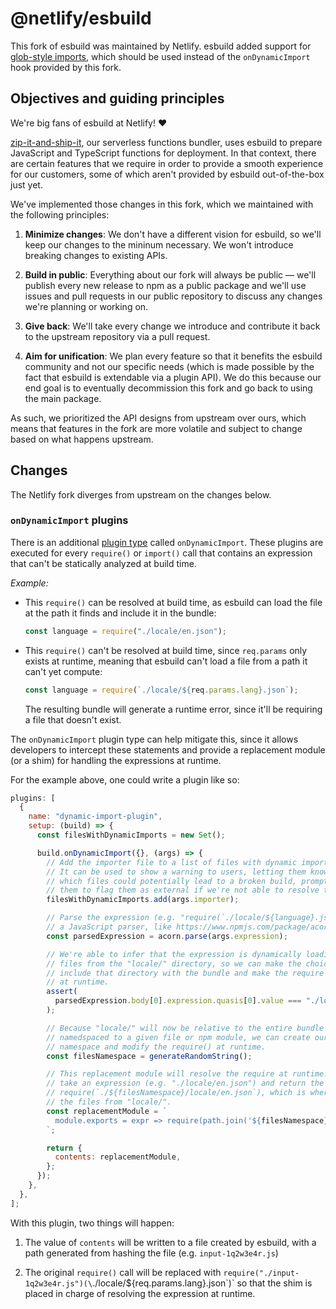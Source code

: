# @netlify/esbuild

This fork of esbuild was maintained by Netlify. esbuild added support for [glob-style imports](https://esbuild.github.io/api/#glob),
which should be used instead of the `onDynamicImport` hook provided by this fork.

## Objectives and guiding principles

We're big fans of esbuild at Netlify! ❤️

[zip-it-and-ship-it](https://github.com/netlify/zip-it-and-ship-it), our serverless functions bundler, uses esbuild to prepare JavaScript and TypeScript functions for deployment. In that context, there are certain features that we require in order to provide a smooth experience for our customers, some of which aren't provided by esbuild out-of-the-box just yet.

We've implemented those changes in this fork, which we maintained with the following principles:

1. **Minimize changes**: We don't have a different vision for esbuild, so we'll keep our changes to the mininum necessary. We won't introduce breaking changes to existing APIs.

2. **Build in public**: Everything about our fork will always be public — we'll publish every new release to npm as a public package and we'll use issues and pull requests in our public repository to discuss any changes we're planning or working on.

3. **Give back**: We'll take every change we introduce and contribute it back to the upstream repository via a pull request.

4. **Aim for unification**: We plan every feature so that it benefits the esbuild community and not our specific needs (which is made possible by the fact that esbuild is extendable via a plugin API). We do this because our end goal is to eventually decommission this fork and go back to using the main package.

As such, we prioritized the API designs from upstream over ours, which means that features in the fork are more volatile and subject to change based on what happens upstream.

## Changes

The Netlify fork diverges from upstream on the changes below.

### `onDynamicImport` plugins

There is an additional [plugin type](https://esbuild.github.io/plugins/#using-plugins) called `onDynamicImport`. These plugins are executed for every `require()` or `import()` call that contains an expression that can't be statically analyzed at build time.

_Example:_

- This `require()` can be resolved at build time, as esbuild can load the file at the path it finds and include it in the bundle:

  ```js
  const language = require("./locale/en.json");
  ```

- This `require()` can't be resolved at build time, since `req.params` only exists at runtime, meaning that esbuild can't load a file from a path it can't yet compute:

  ```js
  const language = require(`./locale/${req.params.lang}.json`);
  ```

  The resulting bundle will generate a runtime error, since it'll be requiring a file that doesn't exist.

The `onDynamicImport` plugin type can help mitigate this, since it allows developers to intercept these statements and provide a replacement module (or a shim) for handling the expressions at runtime.

For the example above, one could write a plugin like so:

```js
plugins: [
  {
    name: "dynamic-import-plugin",
    setup: (build) => {
      const filesWithDynamicImports = new Set();

      build.onDynamicImport({}, (args) => {
        // Add the importer file to a list of files with dynamic imports.
        // It can be used to show a warning to users, letting them know
        // which files could potentially lead to a broken build, prompting
        // them to flag them as external if we're not able to resolve them.
        filesWithDynamicImports.add(args.importer);

        // Parse the expression (e.g. "require(`./locale/${language}.json`)") with
        // a JavaScript parser, like https://www.npmjs.com/package/acorn.
        const parsedExpression = acorn.parse(args.expression);

        // We're able to infer that the expression is dynamically loading
        // files from the "locale/" directory, so we can make the choice to
        // include that directory with the bundle and make the require work
        // at runtime.
        assert(
          parsedExpression.body[0].expression.quasis[0].value === "./locale/"
        );

        // Because "locale/" will now be relative to the entire bundle and not
        // namedspaced to a given file or npm module, we can create our own
        // namespace and modify the require() at runtime.
        const filesNamespace = generateRandomString();

        // This replacement module will resolve the require at runtime. It will
        // take an expression (e.g. "./locale/en.json") and return the value of
        // require(`./${filesNamespace}/locale/en.json`), which is where we'll place
        // the files from "locale/".
        const replacementModule = `
          module.exports = expr => require(path.join('${filesNamespace}', expr))
        `;

        return {
          contents: replacementModule,
        };
      });
    },
  },
];
```

With this plugin, two things will happen:

1. The value of `contents` will be written to a file created by esbuild, with a path generated from hashing the file (e.g. `input-1q2w3e4r.js`)

2. The original `require()` call will be replaced with `require("./input-1q2w3e4r.js")(\`./locale/${req.params.lang}.json\`)` so that the shim is placed in charge of resolving the expression at runtime.
